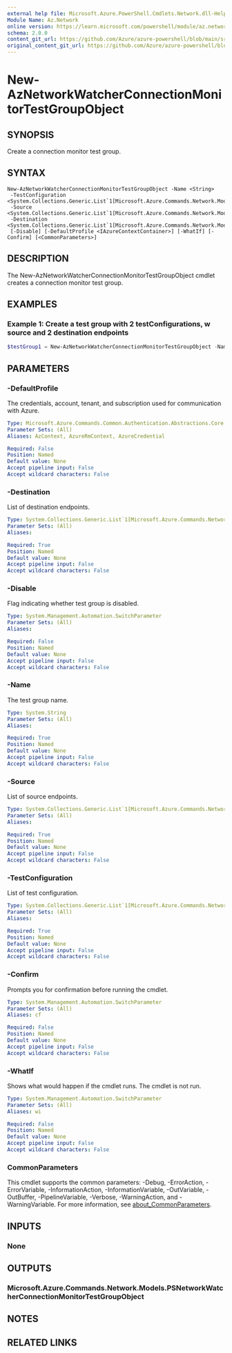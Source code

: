 ```yaml
---
external help file: Microsoft.Azure.PowerShell.Cmdlets.Network.dll-Help.xml
Module Name: Az.Network
online version: https://learn.microsoft.com/powershell/module/az.network/new-aznetworkwatcherconnectionmonitortestgroupobject
schema: 2.0.0
content_git_url: https://github.com/Azure/azure-powershell/blob/main/src/Network/Network/help/New-AzNetworkWatcherConnectionMonitorTestGroupObject.md
original_content_git_url: https://github.com/Azure/azure-powershell/blob/main/src/Network/Network/help/New-AzNetworkWatcherConnectionMonitorTestGroupObject.md
---
```


# New-AzNetworkWatcherConnectionMonitorTestGroupObject

## SYNOPSIS
Create a connection monitor test group.

## SYNTAX

```
New-AzNetworkWatcherConnectionMonitorTestGroupObject -Name <String>
 -TestConfiguration <System.Collections.Generic.List`1[Microsoft.Azure.Commands.Network.Models.PSNetworkWatcherConnectionMonitorTestConfigurationObject]>
 -Source <System.Collections.Generic.List`1[Microsoft.Azure.Commands.Network.Models.PSNetworkWatcherConnectionMonitorEndpointObject]>
 -Destination <System.Collections.Generic.List`1[Microsoft.Azure.Commands.Network.Models.PSNetworkWatcherConnectionMonitorEndpointObject]>
 [-Disable] [-DefaultProfile <IAzureContextContainer>] [-WhatIf] [-Confirm] [<CommonParameters>]
```

## DESCRIPTION
The New-AzNetworkWatcherConnectionMonitorTestGroupObject cmdlet creates a connection monitor test group.

## EXAMPLES

### Example 1: Create a test group with 2 testConfigurations, w source and 2 destination endpoints

```powershell
$testGroup1 = New-AzNetworkWatcherConnectionMonitorTestGroupObject -Name testGroup1 -TestConfiguration $tcpTestConfiguration, $icmpTestConfiguration -Source $vmEndpoint, $workspaceEndpoint -Destination $bingEndpoint, $googleEndpoint
```

## PARAMETERS

### -DefaultProfile
The credentials, account, tenant, and subscription used for communication with Azure.

```yaml
Type: Microsoft.Azure.Commands.Common.Authentication.Abstractions.Core.IAzureContextContainer
Parameter Sets: (All)
Aliases: AzContext, AzureRmContext, AzureCredential

Required: False
Position: Named
Default value: None
Accept pipeline input: False
Accept wildcard characters: False
```

### -Destination
List of destination endpoints.

```yaml
Type: System.Collections.Generic.List`1[Microsoft.Azure.Commands.Network.Models.PSNetworkWatcherConnectionMonitorEndpointObject]
Parameter Sets: (All)
Aliases:

Required: True
Position: Named
Default value: None
Accept pipeline input: False
Accept wildcard characters: False
```

### -Disable
Flag indicating whether test group is disabled.

```yaml
Type: System.Management.Automation.SwitchParameter
Parameter Sets: (All)
Aliases:

Required: False
Position: Named
Default value: None
Accept pipeline input: False
Accept wildcard characters: False
```

### -Name
The test group name.

```yaml
Type: System.String
Parameter Sets: (All)
Aliases:

Required: True
Position: Named
Default value: None
Accept pipeline input: False
Accept wildcard characters: False
```

### -Source
List of source endpoints.

```yaml
Type: System.Collections.Generic.List`1[Microsoft.Azure.Commands.Network.Models.PSNetworkWatcherConnectionMonitorEndpointObject]
Parameter Sets: (All)
Aliases:

Required: True
Position: Named
Default value: None
Accept pipeline input: False
Accept wildcard characters: False
```

### -TestConfiguration
List of test configuration.

```yaml
Type: System.Collections.Generic.List`1[Microsoft.Azure.Commands.Network.Models.PSNetworkWatcherConnectionMonitorTestConfigurationObject]
Parameter Sets: (All)
Aliases:

Required: True
Position: Named
Default value: None
Accept pipeline input: False
Accept wildcard characters: False
```

### -Confirm
Prompts you for confirmation before running the cmdlet.

```yaml
Type: System.Management.Automation.SwitchParameter
Parameter Sets: (All)
Aliases: cf

Required: False
Position: Named
Default value: None
Accept pipeline input: False
Accept wildcard characters: False
```

### -WhatIf
Shows what would happen if the cmdlet runs.
The cmdlet is not run.

```yaml
Type: System.Management.Automation.SwitchParameter
Parameter Sets: (All)
Aliases: wi

Required: False
Position: Named
Default value: None
Accept pipeline input: False
Accept wildcard characters: False
```

### CommonParameters
This cmdlet supports the common parameters: -Debug, -ErrorAction, -ErrorVariable, -InformationAction, -InformationVariable, -OutVariable, -OutBuffer, -PipelineVariable, -Verbose, -WarningAction, and -WarningVariable. For more information, see [about_CommonParameters](http://go.microsoft.com/fwlink/?LinkID=113216).

## INPUTS

### None

## OUTPUTS

### Microsoft.Azure.Commands.Network.Models.PSNetworkWatcherConnectionMonitorTestGroupObject

## NOTES

## RELATED LINKS
